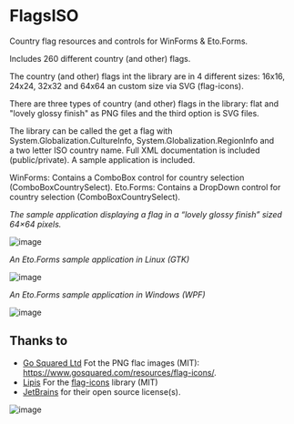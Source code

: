 # FlagsISO
Country flag resources and controls for WinForms &amp; Eto.Forms.

Includes 260 different country (and other) flags.

The country (and other) flags int the library are in 4 different sizes: 16x16, 24x24, 32x32 and 64x64 an custom size via SVG (flag-icons).

There are three types of country (and other) flags in the library: flat and "lovely glossy finish" as PNG files and the third option is SVG files.

The library can be called the get a flag with System.Globalization.CultureInfo, System.Globalization.RegionInfo and a two letter ISO country name.
Full XML documentation is included (public/private). A sample application is included.

WinForms: Contains a ComboBox control for country selection (ComboBoxCountrySelect).
Eto.Forms: Contains a DropDown control for country selection (ComboBoxCountrySelect).


_The sample application displaying a flag in a “lovely glossy finish” sized 64×64 pixels._

![image](https://user-images.githubusercontent.com/40712699/170834396-74a8ba92-2d9e-4012-b5ae-0cd0058c7f6b.png)

_An Eto.Forms sample application in Linux (GTK)_

![image](https://user-images.githubusercontent.com/40712699/170834428-e1ecabd7-d38b-40d2-9003-cfeae6803563.png)

_An Eto.Forms sample application in Windows (WPF)_

![image](https://user-images.githubusercontent.com/40712699/170834466-db1bf9c1-fd73-4f47-8f1c-0bacc101f5d3.png)


## Thanks to
* [Go Squared Ltd](https://www.gosquared.com) Fot the PNG flac images (MIT): https://www.gosquared.com/resources/flag-icons/.
* [Lipis](https://github.com/lipis) For the [flag-icons](https://github.com/lipis/flag-icons) library (MIT)
* [JetBrains](http://www.jetbrains.com) for their open source license(s).

![image](https://user-images.githubusercontent.com/40712699/170834690-1a5816b1-9611-47d2-8a5a-6f4505d43b2f.png)
